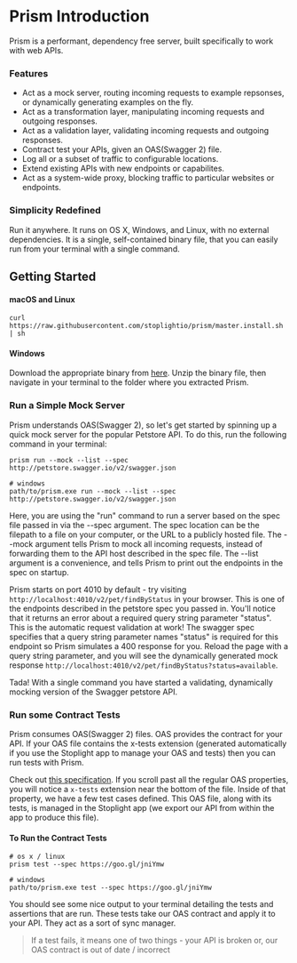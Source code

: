 # Prism Introduction 

Prism is a performant, dependency free server, built specifically to work with web APIs. 

### Features 
- Act as a mock server, routing incoming requests to example repsonses, or dynamically generating examples on the fly. 
- Act as a transformation layer, manipulating incoming requests and outgoing responses. 
- Act as a validation layer, validating incoming requests and outgoing responses. 
- Contract test your APIs, given an OAS(Swagger 2) file. 
- Log all or a subset of traffic to configurable locations. 
- Extend existing APIs with new endpoints or capabilites. 
- Act as a system-wide proxy, blocking traffic to particular websites or endpoints. 

### Simplicity Redefined 
Run it anywhere. It runs on OS X, Windows, and Linux, with no external dependencies. It is a single, self-contained binary file, that you can easily run from your terminal with a single command.  

## Getting Started 

#### macOS and Linux 

```# Install Prism 
curl https://raw.githubusercontent.com/stoplightio/prism/master.install.sh | sh
```

#### Windows 
Download the appropriate binary from [here](https://github.com/stoplightio/prism/releases). Unzip the binary file, then navigate in your terminal to the folder where you extracted Prism. 

### Run a Simple Mock Server 
Prism understands OAS(Swagger 2), so let's get started by spinning up a quick mock server for the popular Petstore API. To do this, run the following command in your terminal: 

```# os x / linux
prism run --mock --list --spec http://petstore.swagger.io/v2/swagger.json

# windows 
path/to/prism.exe run --mock --list --spec http://petstore.swagger.io/v2/swagger.json
```

Here, you are using the "run" command to run a server based on the spec file passed in via the --spec argument. The spec location can be the filepath to a file on your computer, or the URL to a publicly hosted file. The --mock argument tells Prism to mock all incoming requests, instead of forwarding them to the API host described in the spec file. The --list argument is a convenience, and tells Prism to print out the endpoints in the spec on startup. 

Prism starts on port 4010 by default - try visiting ```http://localhost:4010/v2/pet/findByStatus``` in your browser. This is one of the endpoints described in the petstore spec you passed in. You'll notice that it returns an error about a required query string parameter "status". This is the automatic request validation at work! The swagger spec specifies that a query string parameter names "status" is required for this endpoint so Prism simulates a 400 response for you. Reload the page with a query string parameter, and you will see the dynamically generated mock response ```http://localhost:4010/v2/pet/findByStatus?status=available```.

Tada! With a single command you have started a validating, dynamically mocking version of the Swagger petstore API. 

### Run some Contract Tests

Prism consumes OAS(Swagger 2) files. OAS provides the contract for your API. If your OAS file contains the x-tests extension (generated automatically if you use the Stoplight app to manage your OAS and tests) then you can run tests with Prism.

Check out [this specification](https://goo.gl/jniYmw). If you scroll past all the regular OAS properties, you will notice a ```x-tests``` extension near the bottom of the file. Inside of that property, we have a few test cases defined. This OAS file, along with its tests, is managed in the Stoplight app (we export our API from within the app to produce this file). 

#### To Run the Contract Tests 
```
# os x / linux 
prism test --spec https://goo.gl/jniYmw

# windows
path/to/prism.exe test --spec https://goo.gl/jniYmw
```

You should see some nice output to your terminal detailing the tests and assertions that are run. These tests take our OAS contract and apply it to your API. They act as a sort of sync manager. 

<!-- theme: info -->
> If a test fails, it means one of two things - your API is broken or, our OAS contract is out of date / incorrect 

